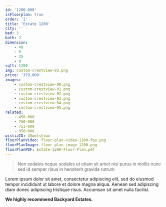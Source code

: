 ```yaml
---
id: '1200-000'
isFloorplan: true
order: 'I'
title: 'Estate 1200'
city: ''
bed: 3
bath: 2
dimension:
    - 48
    - 0
    - 25
    - 0
sqft: 1200
img: custom-crestview-03.png
price: '379,000'
images:
    - custom-crestview-00.png
    - custom-crestview-01.png
    - custom-crestview-02.png
    - custom-crestview-03.png
    - custom-crestview-04.png
    - custom-crestview-05.png
related:
    - 450-000
    - 750-000
    - 751-000
    - 950-000
wistiaID: 45wmlshtwo
floorPlanVideo: floor-plan-video-1200-fpo.png
floorPlanImage: floor-plan-image-1200.png
floorPlanPDF: Estate-1200-Floor-Plan.pdf
---
```


> Non sodales neque sodales ut etiam sit amet nisl purus in mollis nunc sed id semper risus in hendrerit gravida rutrum

Lorem ipsum dolor sit amet, consectetur adipiscing elit, sed do eiusmod tempor incididunt ut labore et dolore magna aliqua. Aenean sed adipiscing diam donec adipiscing tristique risus. Accumsan sit amet nulla facilisi.

**We highly recommend Backyard Estates.**
